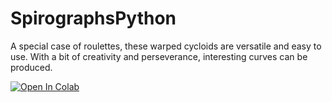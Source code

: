 # SpirographsPython
A special case of roulettes, these warped cycloids are versatile and easy to use. With a bit of creativity and perseverance, interesting curves can be produced.

[![Open In Colab](https://colab.research.google.com/assets/colab-badge.svg)](https://github.com/EncisoAlva/SpirographsPython/blob/main/BezierRoulettes.ipynb)
